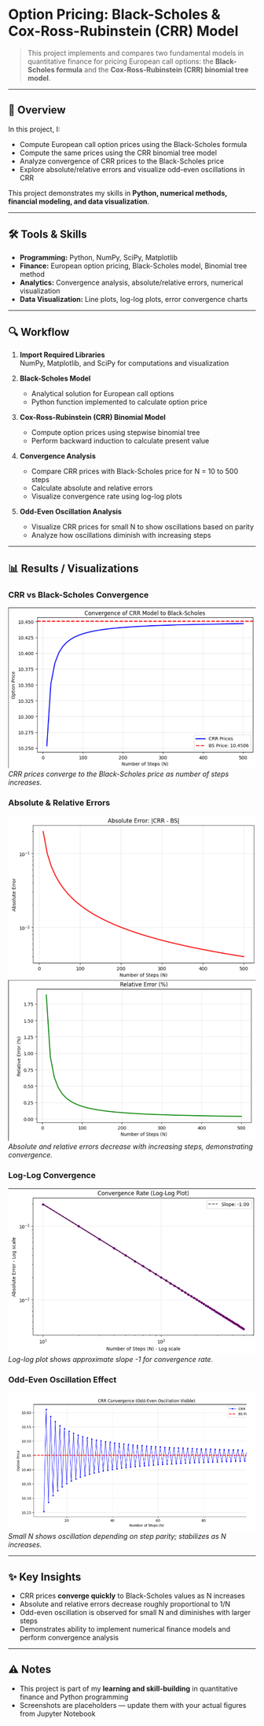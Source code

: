 # Option Pricing: Black-Scholes & Cox-Ross-Rubinstein (CRR) Model

> This project implements and compares two fundamental models in quantitative finance for pricing European call options: the **Black-Scholes formula** and the **Cox-Ross-Rubinstein (CRR) binomial tree model**.

---

## 📌 Overview
In this project, I:  
- Compute European call option prices using the Black-Scholes formula  
- Compute the same prices using the CRR binomial tree model  
- Analyze convergence of CRR prices to the Black-Scholes price  
- Explore absolute/relative errors and visualize odd-even oscillations in CRR  

This project demonstrates my skills in **Python, numerical methods, financial modeling, and data visualization**.

---

## 🛠 Tools & Skills
- **Programming:** Python, NumPy, SciPy, Matplotlib  
- **Finance:** European option pricing, Black-Scholes model, Binomial tree method  
- **Analytics:** Convergence analysis, absolute/relative errors, numerical visualization  
- **Data Visualization:** Line plots, log-log plots, error convergence charts  

---

## 🔍 Workflow
1. **Import Required Libraries**  
   NumPy, Matplotlib, and SciPy for computations and visualization  

2. **Black-Scholes Model**  
   - Analytical solution for European call options  
   - Python function implemented to calculate option price  

3. **Cox-Ross-Rubinstein (CRR) Binomial Model**  
   - Compute option prices using stepwise binomial tree  
   - Perform backward induction to calculate present value  

4. **Convergence Analysis**  
   - Compare CRR prices with Black-Scholes price for N = 10 to 500 steps  
   - Calculate absolute and relative errors  
   - Visualize convergence rate using log-log plots  

5. **Odd-Even Oscillation Analysis**  
   - Visualize CRR prices for small N to show oscillations based on parity  
   - Analyze how oscillations diminish with increasing steps  

---

## 📊 Results / Visualizations

### CRR vs Black-Scholes Convergence
![CRR vs Black-Scholes](https://github.com/Musaddiq485/Option-Pricing-The-Binomial-Model-The-Black-Scholes-Model/blob/6d970f3281a11089d32eb6bd947c0aa409894f5d/Screenshot%202025-10-31%20170322.png)
*CRR prices converge to the Black-Scholes price as number of steps increases.*

### Absolute & Relative Errors
![Errors](https://github.com/Musaddiq485/Option-Pricing-The-Binomial-Model-The-Black-Scholes-Model/blob/ad50ab6ef178a24d583903b7f22e03a86469b50f/Screenshot%202025-10-31%20170345.png)
![Errors](https://github.com/Musaddiq485/Option-Pricing-The-Binomial-Model-The-Black-Scholes-Model/blob/8bc540e0cfb41e67cca42006bc84db79f955ed7e/Screenshot%202025-10-31%20170408.png)
*Absolute and relative errors decrease with increasing steps, demonstrating convergence.*

### Log-Log Convergence
![Log-Log Plot](https://github.com/Musaddiq485/Option-Pricing-The-Binomial-Model-The-Black-Scholes-Model/blob/8b27fdb979844d8b90150e5b0e34c856cfbee074/Screenshot%202025-10-31%20170422.png)
*Log-log plot shows approximate slope -1 for convergence rate.*

### Odd-Even Oscillation Effect
![Odd-Even Oscillation](https://github.com/Musaddiq485/Option-Pricing-The-Binomial-Model-The-Black-Scholes-Model/blob/3b8fda8dc8b74675cfffc7bf94447248b19ff17a/Screenshot%202025-10-31%20172043.png)
*Small N shows oscillation depending on step parity; stabilizes as N increases.*

---

## ✨ Key Insights
- CRR prices **converge quickly** to Black-Scholes values as N increases  
- Absolute and relative errors decrease roughly proportional to 1/N  
- Odd-even oscillation is observed for small N and diminishes with larger steps  
- Demonstrates ability to implement numerical finance models and perform convergence analysis  

---

## ⚠️ Notes
- This project is part of my **learning and skill-building** in quantitative finance and Python programming  
- Screenshots are placeholders — update them with your actual figures from Jupyter Notebook  
